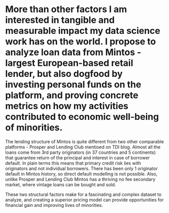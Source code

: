# More than other factors I am interested in tangible and measurable impact my data science work has on the world. I propose to analyze loan data from Mintos - largest European-based retail lender, but also dogfood by investing personal funds on the platform, and proving concrete metrics on how my activities contributed to economic well-being of minorities. 

The lending structure of Mintos is quite different from two other comparable platforms - Prosper and Lending Club mentioed on TDI blog. Almost all the loans come from 3rd party originators (in 37 countries and 5 continents) that guarantee return of the principal and interest in case of borrower default. In plain terms this means that primary credit risk lies with originators and not individual borrowers. There has been only 1 originator default in Mintos history, so direct default modelling is not possible. Also, unlike Prosper and Lending Club Mintos has a thriving no fee secondary market, where vintage loans can be bought and sold.

These two structural factors make for a fascinating and complex dataset to analyze, and creating a superior pricing model can provide opportunities for financial gain and improving lives of minorities. 
